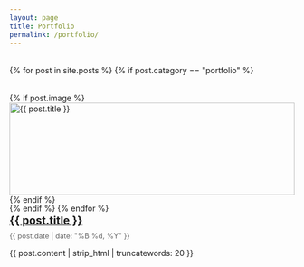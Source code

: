```yaml
---
layout: page
title: Portfolio
permalink: /portfolio/
---
```


<style>
.portfolio-grid {
  display: grid;
  grid-template-columns: repeat(auto-fill, minmax(300px, 1fr));
  gap: 2rem;
  margin-top: 2rem;
}
.portfolio-item img {
  width: 100%;
  height: auto;
  display: block;
}
.portfolio-item h2 {
  margin: 1rem 0 0.5rem;
  font-size: 1.2rem;
}
.portfolio-item time {
  color: #666;
  font-size: 0.9em;
}
</style>

<div class="portfolio-grid">
{% for post in site.posts %}
  {% if post.category == "portfolio" %}
    <article class="portfolio-item">
      {% if post.image %}
        <a href="{{ post.url | relative_url }}">
          <img src="{{ post.image | relative_url }}" alt="{{ post.title }}">
        </a>
      {% endif %}
      <h2><a href="{{ post.url | relative_url }}">{{ post.title }}</a></h2>
      <time>{{ post.date | date: "%B %d, %Y" }}</time>
      <p>{{ post.content | strip_html | truncatewords: 20 }}</p>
    </article>
  {% endif %}
{% endfor %}
</div>